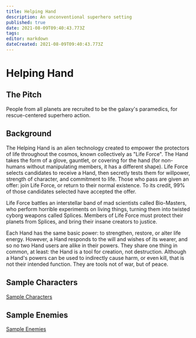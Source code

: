 ```yaml
---
title: Helping Hand
description: An unconventional superhero setting
published: true
date: 2021-08-09T09:40:43.773Z
tags: 
editor: markdown
dateCreated: 2021-08-09T09:40:43.773Z
---
```


# Helping Hand
## The Pitch
People from all planets are recruited to be the galaxy's paramedics, for rescue-centered superhero action.

## Background
The Helping Hand is an alien technology created to empower the protectors of life throughout the cosmos, known collectively as "Life Force". The Hand takes the form of a glove, gauntlet, or covering for the hand (for non-humans without manipulating members, it has a different shape). Life Force selects candidates to receive a Hand, then secretly tests them for willpower, strength of character, and commitment to life. Those who pass are given an offer: join Life Force, or return to their normal existence. To its credit, 99% of those candidates selected have accepted the offer.

Life Force battles an interstellar band of mad scientists called Bio-Masters, who perform horrible experiments on living things, turning them into twisted cyborg weapons called Splices. Members of Life Force must protect their planets from Splices, and bring their insane creators to justice.

Each Hand has the same basic power: to strengthen, restore, or alter life energy. However, a Hand responds to the will and wishes of its wearer, and so no two Hand users are alike in their powers. They share one thing in common, at least: the Hand is a tool for creation, not destruction. Although a Hand's powers can be used to indirectly cause harm, or even kill, that is not their intended function. They are tools not of war, but of peace.

## Sample Characters

[Sample Characters](characters)

## Sample Enemies

[Sample Enemies](enemies)